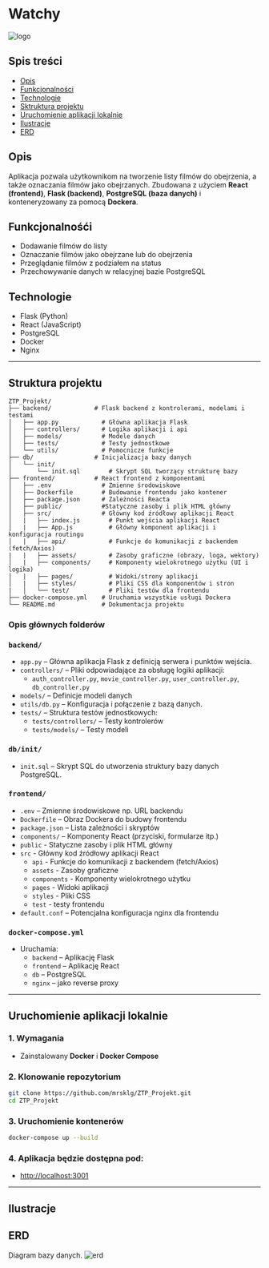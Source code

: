 # Watchy
![logo](https://github.com/user-attachments/assets/906c8b93-c478-4fd5-abd7-5c65778526f5)

## Spis treści

- [Opis](#Opis)
- [Funkcjonalności](#Funkcjonalności)
- [Technologie](#Technologie)
- [Sktruktura projektu](#Struktura)
- [Uruchomienie aplikacji lokalnie](#Uruchomienie)
- [Ilustracje](#Ilustracje)
- [ERD](#ERD)

## Opis
Aplikacja pozwala użytkownikom na tworzenie listy filmów do obejrzenia, a także oznaczania filmów jako obejrzanych. Zbudowana z użyciem **React (frontend)**, **Flask (backend)**, **PostgreSQL (baza danych)** i konteneryzowany za pomocą **Dockera**.

## Funkcjonalnośći

- Dodawanie filmów do listy
- Oznaczanie filmów jako obejrzane lub do obejrzenia
- Przeglądanie filmów z podziałem na status
- Przechowywanie danych w relacyjnej bazie PostgreSQL


## Technologie

- Flask (Python)
- React (JavaScript)
- PostgreSQL
- Docker
- Nginx

---

## Struktura projektu

```
ZTP_Projekt/
├── backend/            # Flask backend z kontrolerami, modelami i testami
│   ├── app.py            # Główna aplikacja Flask
│   ├── controllers/      # Logika aplikacji i api
│   ├── models/           # Modele danych 
│   ├── tests/            # Testy jednostkowe
│   └── utils/            # Pomocnicze funkcje 
├── db/                 # Inicjalizacja bazy danych
│   └── init/
│       └── init.sql        # Skrypt SQL tworzący strukturę bazy
├── frontend/           # React frontend z komponentami
│   ├── .env              # Zmienne środowiskowe 
│   ├── Dockerfile        # Budowanie frontendu jako kontener
│   ├── package.json      # Zależności Reacta
│   ├── public/           #Statyczne zasoby i plik HTML główny
│   ├── src/              # Główny kod źródłowy aplikacji React
│   |   ├── index.js        # Punkt wejścia aplikacji React
│   |   ├── App.js          # Główny komponent aplikacji i konfiguracja routingu
│   |   ├── api/            # Funkcje do komunikacji z backendem (fetch/Axios)
|   |   ├── assets/         # Zasoby graficzne (obrazy, loga, wektory)
│   |   ├── components/     # Komponenty wielokrotnego użytku (UI i logika)
│   |   ├── pages/          # Widoki/strony aplikacji
│   |   ├── styles/         # Pliki CSS dla komponentów i stron
|   │   └── test/           # Pliki testów dla frontendu 
├── docker-compose.yml    # Uruchamia wszystkie usługi Dockera
└── README.md             # Dokumentacja projektu
```

### Opis głównych folderów

### `backend/`
- `app.py` – Główna aplikacja Flask z definicją serwera i punktów wejścia.
- `controllers/` – Pliki odpowiadające za obsługę logiki aplikacji:
  - `auth_controller.py`, `movie_controller.py`, `user_controller.py`, `db_controller.py`
- `models/` – Definicje modeli danych
- `utils/db.py` – Konfiguracja i połączenie z bazą danych.
- `tests/` – Struktura testów jednostkowych:
  - `tests/controllers/` – Testy kontrolerów
  - `tests/models/` – Testy modeli

### `db/init/`
- `init.sql` – Skrypt SQL do utworzenia struktury bazy danych PostgreSQL.

### `frontend/`
- `.env` – Zmienne środowiskowe np. URL backendu
- `Dockerfile` – Obraz Dockera do budowy frontendu
- `package.json` – Lista zależności i skryptów
- `components/`  – Komponenty React (przyciski, formularze itp.)
- `public` -  Statyczne zasoby i plik HTML główny
- `src` - Główny kod źródłowy aplikacji React
  - `api` - Funkcje do komunikacji z backendem (fetch/Axios)
  - `assets` - Zasoby graficzne
  - `components` - Komponenty wielokrotnego użytku
  - `pages` - Widoki aplikacji
  - `styles` - Pliki CSS
  - `test` - testy frontendu
- `default.conf` – Potencjalna konfiguracja nginx dla frontendu

### `docker-compose.yml`
- Uruchamia:
  - `backend` – Aplikację Flask
  - `frontend` – Aplikację React
  - `db` – PostgreSQL
  - `nginx` – jako reverse proxy

---

## Uruchomienie aplikacji lokalnie

### 1. Wymagania

- Zainstalowany **Docker** i **Docker Compose**

### 2. Klonowanie repozytorium

```bash
git clone https://github.com/mrsklg/ZTP_Projekt.git
cd ZTP_Projekt
```

### 3. Uruchomienie kontenerów

```bash
docker-compose up --build
```

### 4. Aplikacja będzie dostępna pod:

- [http://localhost:3001](http://localhost:3001)  


---

## Ilustracje

## ERD
Diagram bazy danych.
![erd](https://github.com/user-attachments/assets/b2d73591-8dc6-4fe3-865a-af9d37bdc7a1)
